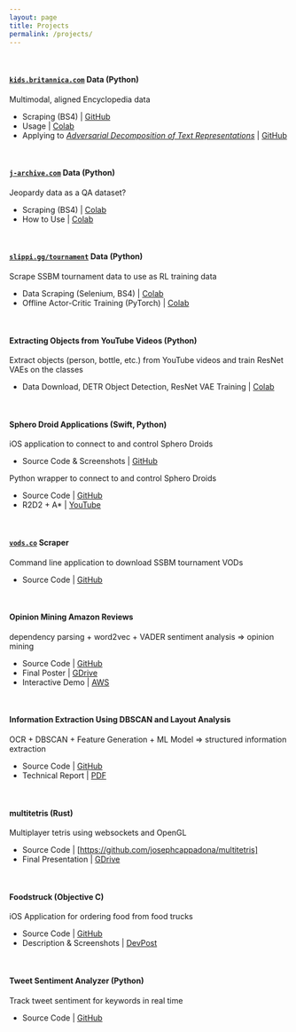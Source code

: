 ```yaml
---
layout: page
title: Projects
permalink: /projects/
---
```


<br>

#### **[``kids.britannica.com``](https://kids.britannica.com) Data (Python)**

Multimodal, aligned Encyclopedia data

  * Scraping (BS4) \| [GitHub](https://github.com/josephcappadona/kids_britannica/tree/dev/kids_britannica)
  * Usage \| [Colab](https://colab.research.google.com/drive/1r1xf4Xnk2Vej_l6GxiqFkxg89YFBqYQY)
  * Applying to [*Adversarial Decomposition of Text Representations*](https://arxiv.org/abs/1808.09042) \| [GitHub](https://github.com/josephcappadona/adversarial_decomposition)

<br>
  
#### **[``j-archive.com``](https://j-archive.com) Data (Python)**

Jeopardy data as a QA dataset?
  * Scraping (BS4) \| [Colab](https://colab.research.google.com/drive/1Md2zFZivl3QgXmuUNMjIT2mDLgB158gY)
  * How to Use \| [Colab](https://colab.research.google.com/drive/1X99ypJ3E_6jrc76I5DnMKrjgkmezEGvv)

<br>

#### **[``slippi.gg/tournament``](https://slippi.gg/tournaments) Data (Python)**

Scrape SSBM tournament data to use as RL training data
  * Data Scraping (Selenium, BS4) \| [Colab](https://colab.research.google.com/drive/1Os4pK85UWkOmBO-7Mwq6cF9geWYEglSZ)
  * Offline Actor-Critic Training (PyTorch) \| [Colab](https://colab.research.google.com/drive/1cOEV2DYb86r2oujalaSt-c68CpnzHRjZ)

<br>

#### **Extracting Objects from YouTube Videos (Python)**

Extract objects (person, bottle, etc.) from YouTube videos and train ResNet VAEs on the classes
  * Data Download, DETR Object Detection, ResNet VAE Training \| [Colab](https://github.com/josephcappadona/machine-learning-notebooks/blob/main/vision/%5BPyTorch%5D%20YouTube%20ResNetVAE.ipynb)

<br>
  
#### **Sphero Droid Applications (Swift, Python)**

iOS application to connect to and control Sphero Droids
  * Source Code & Screenshots \| [GitHub](https://github.com/josephcappadona/sphero-r2d2-iOS)
  
Python wrapper to connect to and control Sphero Droids
  * Source Code \| [GitHub](https://github.com/josephcappadona/sphero-project)
  * R2D2 + A* \| [YouTube](https://www.youtube.com/watch?v=qjIhtkhbPT8)

<br>

#### **[``vods.co``](https://vods.co) Scraper**

Command line application to download SSBM tournament VODs
  * Source Code \| [GitHub](https://github.com/josephcappadona/vods-scraper)

<br>

#### **Opinion Mining Amazon Reviews**

dependency parsing + word2vec + VADER sentiment analysis => opinion mining 
  * Source Code \| [GitHub](https://github.com/josephcappadona/opinion-mining-amazon-reviews)
  * Final Poster \| [GDrive](https://drive.google.com/file/d/1CqQFCXgYBRaFOQQS3yTzbhTql5uwcVkO/)
  * Interactive Demo \| [AWS](http://cis401-frontend.s3-website-us-east-1.amazonaws.com/)

<br>

#### **Information Extraction Using DBSCAN and Layout Analysis**
OCR + DBSCAN + Feature Generation + ML Model => structured information extraction
  * Source Code \| [GitHub](https://github.com/josephcappadona/cis520-final-project/blob/master)
  * Technical Report \| [PDF](https://github.com/josephcappadona/cis520-final-project/blob/master/submission/final-paper.pdf)

<br>

#### **multitetris (Rust)**

Multiplayer tetris using websockets and OpenGL
  * Source Code \| [https://github.com/josephcappadona/multitetris]
  * Final Presentation \| [GDrive](https://docs.google.com/presentation/d/1XXDWQEsQC_ybpI_j3CtzlZwtevSpchEtIelRVSSNbDE)

<br>

#### **Foodstruck (Objective C)**

iOS Application for ordering food from food trucks
  * Source Code \| [GitHub](https://github.com/cerenali/Foodstruck)
  * Description & Screenshots \| [DevPost](https://devpost.com/software/foodstruck)
 
<br>
  
#### **Tweet Sentiment Analyzer (Python)**

Track tweet sentiment for keywords in real time
* Source Code \| [GitHub](https://github.com/ryin1/twitter-sentiment)
